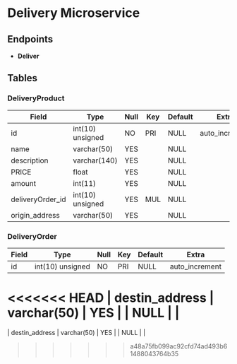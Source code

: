 # Delivery Microservice

## Endpoints

- **Deliver**

## Tables

### DeliveryProduct

| Field            | Type             | Null | Key | Default | Extra          |
|------------------|------------------|------|-----|---------|----------------|
| id               | int(10) unsigned | NO   | PRI | NULL    | auto_increment |
| name             | varchar(50)      | YES  |     | NULL    |                |
| description      | varchar(140)     | YES  |     | NULL    |                |
| PRICE            | float            | YES  |     | NULL    |                |
| amount           | int(11)          | YES  |     | NULL    |                |
| deliveryOrder_id | int(10) unsigned | YES  | MUL | NULL    |                |
| origin_address   | varchar(50)      | YES  |     | NULL    |                |


### DeliveryOrder

| Field          | Type             | Null | Key | Default | Extra          |
|----------------|------------------|------|-----|---------|----------------|
| id             | int(10) unsigned | NO   | PRI | NULL    | auto_increment |
<<<<<<< HEAD
| destin_address | varchar(50)      | YES  |     | NULL    |                |
=======
| destin_address | varchar(50)      | YES  |     | NULL    |                |
>>>>>>> a48a75fb099ac92cfd74ad493b61488043764b35
